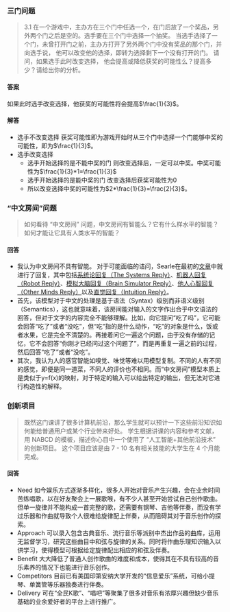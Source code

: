 ### 三门问题
>3.1 在一个游戏中，主办方在三个门中任选一个，在门后放了一个奖品，另外两个门之后是空的。选手要在三个门中选择一个抽奖。 当选手选择了一个门，未曾打开门之前，主办方打开了另外两个门中没有奖品的那个门，并向选手说， 他可以改变他的选择，即转为选择剩下一个没有打开的门。 请问，如果选手此时改变选择， 他会提高或降低获奖的可能性么？提高多少？请给出你的分析。 
#### 答案
如果此时选手改变选择，他获奖的可能性将会提高$\frac{1}{3}$。
#### 解答
- 选手不改变选择
	获奖可能性即为游戏开始时从三个门中选择一个门能够中奖的可能性，即为$\frac{1}{3}$。
- 选手改变选择
	- 选手开始选择的是不能中奖的门
		则改变选择后，一定可以中奖。中奖可能性为$\frac{1}{3}*1=\frac{1}{3}$
	- 选手开始选择的是能中奖的门
		改变选择后获奖可能性为0
	- 所以改变选择中奖的可能性为$2*\frac{1}{3}=\frac{2}{3}$。

### “中文房间”问题
> 如何看待 “中文房间” 问题，中文房间有智能么？它有什么样水平的智能？如何才能让它具有人类水平的智能？

#### 回答
- 我认为中文房间不具有智能。
对于可能面临的诘问，Searle在最初的[文章](https://stanford.library.sydney.edu.au/entries/chinese-room/)中就进行了回复，其中包括[系统论回复（The Systems Reply）](https://stanford.library.sydney.edu.au/entries/chinese-room/#4.1)、[机器人回复（Robot Reply）](https://stanford.library.sydney.edu.au/entries/chinese-room/#4.2)、[模拟大脑回复（Brain Simulator Reply）](https://stanford.library.sydney.edu.au/entries/chinese-room/#4.3)、[他人心智回复（Other Minds Reply）](https://stanford.library.sydney.edu.au/entries/chinese-room/#4.4)以及[直觉回复（Intuition Reply）](https://stanford.library.sydney.edu.au/entries/chinese-room/#4.5)。
- 首先，该模型对于中文的处理是基于语法（Syntax）级别而非语义级别（Semantics），这也就意味着，该房间能对输入的文字作出合乎中文语法的回答，但对于文字的内容完全不能够理解。比如，向它提问“吃了吗”，它可能会回答“吃了”或者“没吃”，但“吃”指的是什么动作，“吃”的对象是什么，饭或者水果，它是完全不清楚的。再接着问它一遍这个问题，由于没有存储的记忆，它不会回答“你刚才已经问过这个问题了”，而是再重复一遍之前的过程，然后回答“吃了”或者“没吃”。
- 其次，我认为人的感官智能如嗅觉、味觉等难以用模型复制。不同的人有不同的感觉，即便是同一道菜，不同人的评价也不相同。而“中文房间”模型本质上是类似于y=f(x)的映射，对于特定的输入可以给出特定的输出，但无法对它进行构造性的解释。

### 创新项目
> 既然这门课讲了很多计算机前沿，那么学生就可以预计一下这些前沿知识如何能给普通用户或某个行业带来好处。 学生根据讲课的内容和参考文献，用 NABCD 的模板，描述你心目中一个使用了 “人工智能+其他前沿技术” 的创新项目。 这个项目应该是由 7 - 10 名有相关技能的大学生在 4 个月能完成。
#### 回答
- Need
如今娱乐方式逐渐多样化，很多人开始对音乐产生兴趣，会在业余时间苦练唱歌，以在好友聚会上一展歌喉，有不少人甚至开始尝试自己创作歌曲。但单一旋律并不能构成一首完整的歌，还需要有钢琴、吉他等伴奏，而没有学过乐器和作曲就导致个人很难给旋律配上伴奏，从而阻碍其对于音乐创作的探索。
- Approach
可以录入包含古典音乐、流行音乐等派别中杰出作品的曲库，运用无监督学习，研究这些曲目中和弦与旋律的关系。同时将作曲乐理知识输入以供学习，使得模型可根据给定旋律配出相应的和弦及伴奏。
- Benefit
大大降低了普通人创作歌曲的难度和成本，使得其在不具有较高的音乐素养的情况下也能进行音乐创作。
- Competitors
目前已有美国印第安纳大学开发的“信息爱乐”系统，可给小提琴、单簧管等乐器独奏进行伴奏。
- Delivery
可在“全民K歌”、“唱吧”等聚集了很多对音乐有浓厚兴趣但缺少音乐基础的业余爱好者的平台上进行推广。